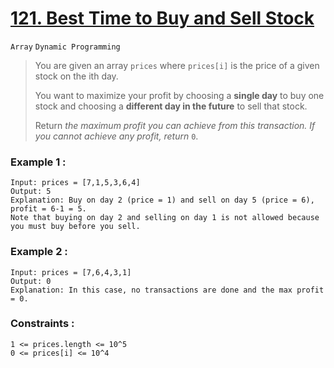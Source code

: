 # [121. Best Time to Buy and Sell Stock](https://leetcode.com/problems/best-time-to-buy-and-sell-stock/ "LeetCode")
`Array` `Dynamic Programming`
> You are given an array `prices` where `prices[i]` is the price of a given stock on the ith day.
>
> You want to maximize your profit by choosing a __single day__ to buy one stock and choosing a __**different day in the future**__ to sell that stock.
>
> Return *the maximum profit you can achieve from this transaction. If you cannot achieve any profit, return* `0`.

### Example 1 :
    Input: prices = [7,1,5,3,6,4]
    Output: 5
    Explanation: Buy on day 2 (price = 1) and sell on day 5 (price = 6), profit = 6-1 = 5.
    Note that buying on day 2 and selling on day 1 is not allowed because you must buy before you sell.
### Example 2 :
    Input: prices = [7,6,4,3,1]
    Output: 0
    Explanation: In this case, no transactions are done and the max profit = 0.
### Constraints :
    1 <= prices.length <= 10^5
    0 <= prices[i] <= 10^4
